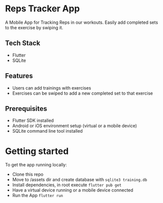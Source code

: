 # Reps Tracker App
A Mobile App for Tracking Reps in our workouts. Easily add completed sets to the exercise by swiping it.

## Tech Stack
- Flutter
- SQLite

## Features
- Users can add trainings with exercises
- Exercises can be swiped to add a new completed set to that exercise

## Prerequisites
- Flutter SDK installed
- Android or iOS environment setup (virtual or a mobile device)
- SQLite command line tool installed

# Getting started
To get the app running locally:
- Clone this repo
- Move to /assets dir and create database with `sqlite3 training.db`
- Install dependencies, in root execute `flutter pub get`
- Have a virtual device running or a mobile device connected
- Run the App `flutter run`
